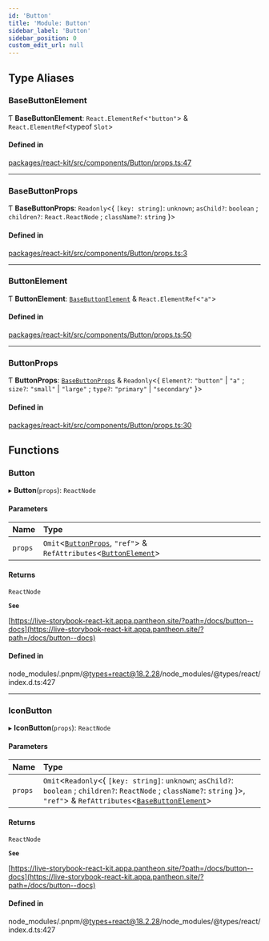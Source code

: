 ```yaml
---
id: 'Button'
title: 'Module: Button'
sidebar_label: 'Button'
sidebar_position: 0
custom_edit_url: null
---
```


## Type Aliases

### BaseButtonElement

Ƭ **BaseButtonElement**: `React.ElementRef`<`"button"`\> &
`React.ElementRef`<typeof `Slot`\>

#### Defined in

[packages/react-kit/src/components/Button/props.ts:47](https://github.com/pantheon-systems/decoupled-kit-js/blob/9ff365d0/packages/react-kit/src/components/Button/props.ts#L47)

---

### BaseButtonProps

Ƭ **BaseButtonProps**: `Readonly`<{ `[key: string]`: `unknown`; `asChild?`:
`boolean` ; `children?`: `React.ReactNode` ; `className?`: `string` }\>

#### Defined in

[packages/react-kit/src/components/Button/props.ts:3](https://github.com/pantheon-systems/decoupled-kit-js/blob/9ff365d0/packages/react-kit/src/components/Button/props.ts#L3)

---

### ButtonElement

Ƭ **ButtonElement**: [`BaseButtonElement`](Button.md#basebuttonelement) &
`React.ElementRef`<`"a"`\>

#### Defined in

[packages/react-kit/src/components/Button/props.ts:50](https://github.com/pantheon-systems/decoupled-kit-js/blob/9ff365d0/packages/react-kit/src/components/Button/props.ts#L50)

---

### ButtonProps

Ƭ **ButtonProps**: [`BaseButtonProps`](Button.md#basebuttonprops) & `Readonly`<{
`Element?`: `"button"` \| `"a"` ; `size?`: `"small"` \| `"large"` ; `type?`:
`"primary"` \| `"secondary"` }\>

#### Defined in

[packages/react-kit/src/components/Button/props.ts:30](https://github.com/pantheon-systems/decoupled-kit-js/blob/9ff365d0/packages/react-kit/src/components/Button/props.ts#L30)

## Functions

### Button

▸ **Button**(`props`): `ReactNode`

#### Parameters

| Name    | Type                                                                                                                    |
| :------ | :---------------------------------------------------------------------------------------------------------------------- |
| `props` | `Omit`<[`ButtonProps`](Button.md#buttonprops), `"ref"`\> & `RefAttributes`<[`ButtonElement`](Button.md#buttonelement)\> |

#### Returns

`ReactNode`

**`See`**

[https://live-storybook-react-kit.appa.pantheon.site/?path=/docs/button--docs](https://live-storybook-react-kit.appa.pantheon.site/?path=/docs/button--docs)

#### Defined in

node_modules/.pnpm/@types+react@18.2.28/node_modules/@types/react/index.d.ts:427

---

### IconButton

▸ **IconButton**(`props`): `ReactNode`

#### Parameters

| Name    | Type                                                                                                                                                                                                            |
| :------ | :-------------------------------------------------------------------------------------------------------------------------------------------------------------------------------------------------------------- |
| `props` | `Omit`<`Readonly`<{ `[key: string]`: `unknown`; `asChild?`: `boolean` ; `children?`: `ReactNode` ; `className?`: `string` }\>, `"ref"`\> & `RefAttributes`<[`BaseButtonElement`](Button.md#basebuttonelement)\> |

#### Returns

`ReactNode`

**`See`**

[https://live-storybook-react-kit.appa.pantheon.site/?path=/docs/button--docs](https://live-storybook-react-kit.appa.pantheon.site/?path=/docs/button--docs)

#### Defined in

node_modules/.pnpm/@types+react@18.2.28/node_modules/@types/react/index.d.ts:427
